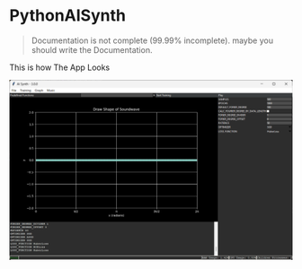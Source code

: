 # PythonAISynth

> Documentation is not complete (99.99% incomplete).
> maybe you should write the Documentation.

This is how The App Looks

![window](img/main_window_v3.png)
